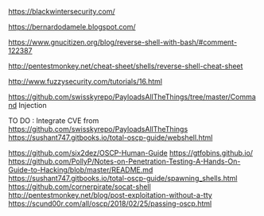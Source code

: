 https://blackwintersecurity.com/

https://bernardodamele.blogspot.com/

https://www.gnucitizen.org/blog/reverse-shell-with-bash/#comment-122387

http://pentestmonkey.net/cheat-sheet/shells/reverse-shell-cheat-sheet

http://www.fuzzysecurity.com/tutorials/16.html

https://github.com/swisskyrepo/PayloadsAllTheThings/tree/master/Command Injection



TO DO :
Integrate CVE from https://github.com/swisskyrepo/PayloadsAllTheThings
https://sushant747.gitbooks.io/total-oscp-guide/webshell.html





https://github.com/six2dez/OSCP-Human-Guide
https://gtfobins.github.io/
https://github.com/PollyP/Notes-on-Penetration-Testing-A-Hands-On-Guide-to-Hacking/blob/master/README.md
https://sushant747.gitbooks.io/total-oscp-guide/spawning_shells.html
https://github.com/cornerpirate/socat-shell
http://pentestmonkey.net/blog/post-exploitation-without-a-tty
https://scund00r.com/all/oscp/2018/02/25/passing-oscp.html
